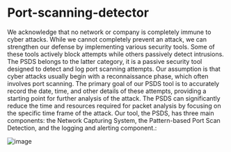 # Port-scanning-detector

We acknowledge that no network or company is completely immune to cyber attacks. While
we cannot completely prevent an attack, we can strengthen our defense by implementing
various security tools. Some of these tools actively block attempts while others passively
detect intrusions. The PSDS belongs to the latter category, it is a passive security tool
designed to detect and log port scanning attempts. Our assumption is that cyber attacks
usually begin with a reconnaissance phase, which often involves port scanning. The primary
goal of our PSDS tool is to accurately record the date, time, and other details of these
attempts, providing a starting point for further analysis of the attack. The PSDS can
significantly reduce the time and resources required for packet analysis by focusing on the
specific time frame of the attack.
Our tool, the PSDS, has three main components: the Network Capturing System, the
Pattern-based Port Scan Detection, and the logging and alerting component.:

![image](https://user-images.githubusercontent.com/95425179/213093619-8ea4c817-66d8-4531-9773-2627c8931be2.png)
